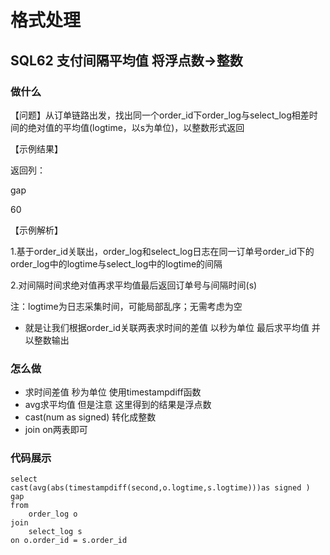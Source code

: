 # 格式处理

## SQL62 支付间隔平均值  将浮点数->整数

### 做什么

【问题】从订单链路出发，找出同一个order_id下order_log与select_log相差时间的绝对值的平均值(logtime，以s为单位)，以整数形式返回

【示例结果】

返回列：

gap

60

【示例解析】

1.基于order_id关联出，order_log和select_log日志在同一订单号order_id下的order_log中的logtime与select_log中的logtime的间隔

2.对间隔时间求绝对值再求平均值最后返回订单号与间隔时间(s)

注：logtime为日志采集时间，可能局部乱序；无需考虑为空



- 就是让我们根据order_id关联两表求时间的差值 以秒为单位  最后求平均值  并以整数输出



### 怎么做

- 求时间差值 秒为单位  使用timestampdiff函数
- avg求平均值  但是注意 这里得到的结果是浮点数 
- cast(num as signed) 转化成整数
- join on两表即可



### 代码展示

```
select
cast(avg(abs(timestampdiff(second,o.logtime,s.logtime)))as signed ) gap
from 
    order_log o
join 
    select_log s
on o.order_id = s.order_id
```

 